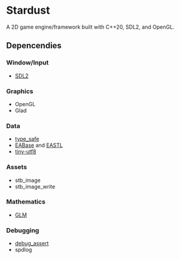 # Stardust
A 2D game engine/framework built with C++20, SDL2, and OpenGL.

## Depencendies
### Window/Input
* [SDL2](https://www.libsdl.org/)

### Graphics
* OpenGL
* Glad

### Data
* [type_safe](https://github.com/foonathan/type_safe)
* [EABase](https://github.com/electronicarts/EABase) and [EASTL](https://github.com/electronicarts/EASTL)
* [tiny-utf8](https://github.com/DuffsDevice/tiny-utf8)

### Assets
* stb_image
* stb_image_write

### Mathematics
* [GLM](https://github.com/g-truc/glm)

### Debugging
* [debug_assert](https://github.com/foonathan/debug_assert)
* spdlog